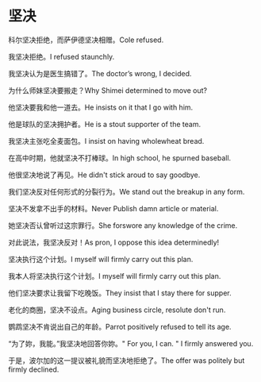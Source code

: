 # 坚决

<p><span class="chinese">科尔坚决拒绝，而萨伊德坚决相赠。</span><span class="english">Cole refused.</span></p>

<p><span class="chinese">我坚决拒绝。</span><span class="english">I refused staunchly.</span></p>

<p><span class="chinese">我坚决认为是医生搞错了。</span><span class="english">The doctor’s wrong, I decided.</span></p>

<p><span class="chinese">为什么师妹坚决要搬走？</span><span class="english">Why Shimei determined to move out?</span></p>

<p><span class="chinese">他坚决要我和他一道去。</span><span class="english">He insists on it that I go with him.</span></p>

<p><span class="chinese">他是球队的坚决拥护者。</span><span class="english">He is a stout supporter of the team.</span></p>

<p><span class="chinese">我坚决主张吃全麦面包。</span><span class="english">I insist on having wholewheat bread.</span></p>

<p><span class="chinese">在高中时期，他就坚决不打棒球。</span><span class="english">In high school, he spurned baseball.</span></p>

<p><span class="chinese">他很坚决地说了再见。</span><span class="english">He didn't stick aroud to say goodbye.</span></p>

<p><span class="chinese">我们坚决反对任何形式的分裂行为。</span><span class="english">We stand out the breakup in any form.</span></p>

<p><span class="chinese">坚决不发拿不出手的材料。</span><span class="english">Never Publish damn article or material.</span></p>

<p><span class="chinese">她坚决否认曾听过这宗罪行。</span><span class="english">She forswore any knowledge of the crime.</span></p>

<p><span class="chinese">对此说法，我坚决反对！</span><span class="english">As pron, I oppose this idea determinedly!</span></p>

<p><span class="chinese">坚决执行这个计划。</span><span class="english">I myself will firmly carry out this plan.</span></p>

<p><span class="chinese">我本人将坚决执行这个计划。</span><span class="english">I myself will firmly carry out this plan.</span></p>

<p><span class="chinese">他们坚决要求让我留下吃晚饭。</span><span class="english">They insist that I stay there for supper.</span></p>

<p><span class="chinese">老化的商圈，坚决不设点。</span><span class="english">Aging business circle, resolute don't run.</span></p>

<p><span class="chinese">鹦鹉坚决不肯说出自己的年龄。</span><span class="english">Parrot positively refused to tell its age.</span></p>

<p><span class="chinese">“为了妳，我能。”我坚决地回答你妳。</span><span class="english">" For you, I can. " I firmly answered you.</span></p>

<p><span class="chinese">于是，波尔加的这一提议被礼貌而坚决地拒绝了。</span><span class="english">The offer was politely but firmly declined.</span></p>

